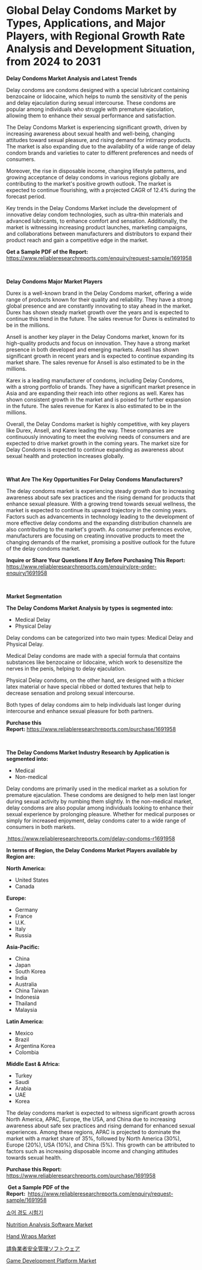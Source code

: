 <p><h1>Global Delay Condoms Market by Types, Applications, and Major Players, with Regional Growth Rate Analysis and Development Situation, from 2024 to 2031</h1></p><p><strong>Delay Condoms Market Analysis and Latest Trends</strong></p>
<p><p>Delay condoms are condoms designed with a special lubricant containing benzocaine or lidocaine, which helps to numb the sensitivity of the penis and delay ejaculation during sexual intercourse. These condoms are popular among individuals who struggle with premature ejaculation, allowing them to enhance their sexual performance and satisfaction.</p><p>The Delay Condoms Market is experiencing significant growth, driven by increasing awareness about sexual health and well-being, changing attitudes toward sexual pleasure, and rising demand for intimacy products. The market is also expanding due to the availability of a wide range of delay condom brands and varieties to cater to different preferences and needs of consumers.</p><p>Moreover, the rise in disposable income, changing lifestyle patterns, and growing acceptance of delay condoms in various regions globally are contributing to the market's positive growth outlook. The market is expected to continue flourishing, with a projected CAGR of 12.4% during the forecast period.</p><p>Key trends in the Delay Condoms Market include the development of innovative delay condom technologies, such as ultra-thin materials and advanced lubricants, to enhance comfort and sensation. Additionally, the market is witnessing increasing product launches, marketing campaigns, and collaborations between manufacturers and distributors to expand their product reach and gain a competitive edge in the market.</p></p>
<p><strong>Get a Sample PDF of the Report:&nbsp;</strong> <a href="https://www.reliableresearchreports.com/enquiry/request-sample/1691958">https://www.reliableresearchreports.com/enquiry/request-sample/1691958</a></p>
<p>&nbsp;</p>
<p><strong>Delay Condoms Major Market Players</strong></p>
<p><p>Durex is a well-known brand in the Delay Condoms market, offering a wide range of products known for their quality and reliability. They have a strong global presence and are constantly innovating to stay ahead in the market. Durex has shown steady market growth over the years and is expected to continue this trend in the future. The sales revenue for Durex is estimated to be in the millions.</p><p>Ansell is another key player in the Delay Condoms market, known for its high-quality products and focus on innovation. They have a strong market presence in both developed and emerging markets. Ansell has shown significant growth in recent years and is expected to continue expanding its market share. The sales revenue for Ansell is also estimated to be in the millions.</p><p>Karex is a leading manufacturer of condoms, including Delay Condoms, with a strong portfolio of brands. They have a significant market presence in Asia and are expanding their reach into other regions as well. Karex has shown consistent growth in the market and is poised for further expansion in the future. The sales revenue for Karex is also estimated to be in the millions.</p><p>Overall, the Delay Condoms market is highly competitive, with key players like Durex, Ansell, and Karex leading the way. These companies are continuously innovating to meet the evolving needs of consumers and are expected to drive market growth in the coming years. The market size for Delay Condoms is expected to continue expanding as awareness about sexual health and protection increases globally.</p></p>
<p>&nbsp;</p>
<p><strong>What Are The Key Opportunities For Delay Condoms Manufacturers?</strong></p>
<p><p>The delay condoms market is experiencing steady growth due to increasing awareness about safe sex practices and the rising demand for products that enhance sexual pleasure. With a growing trend towards sexual wellness, the market is expected to continue its upward trajectory in the coming years. Factors such as advancements in technology leading to the development of more effective delay condoms and the expanding distribution channels are also contributing to the market's growth. As consumer preferences evolve, manufacturers are focusing on creating innovative products to meet the changing demands of the market, promising a positive outlook for the future of the delay condoms market.</p></p>
<p><strong>Inquire or Share Your Questions If Any Before Purchasing This Report:</strong> <a href="https://www.reliableresearchreports.com/enquiry/pre-order-enquiry/1691958">https://www.reliableresearchreports.com/enquiry/pre-order-enquiry/1691958</a></p>
<p>&nbsp;</p>
<p><strong>Market Segmentation</strong></p>
<p><strong>The Delay Condoms Market Analysis by types is segmented into:</strong></p>
<p><ul><li>Medical Delay</li><li>Physical Delay</li></ul></p>
<p><p>Delay condoms can be categorized into two main types: Medical Delay and Physical Delay. </p><p>Medical Delay condoms are made with a special formula that contains substances like benzocaine or lidocaine, which work to desensitize the nerves in the penis, helping to delay ejaculation.</p><p>Physical Delay condoms, on the other hand, are designed with a thicker latex material or have special ribbed or dotted textures that help to decrease sensation and prolong sexual intercourse.</p><p>Both types of delay condoms aim to help individuals last longer during intercourse and enhance sexual pleasure for both partners.</p></p>
<p><strong>Purchase this Report:&nbsp;</strong><a href="https://www.reliableresearchreports.com/purchase/1691958">https://www.reliableresearchreports.com/purchase/1691958</a></p>
<p>&nbsp;</p>
<p><strong>The Delay Condoms Market Industry Research by Application is segmented into:</strong></p>
<p><ul><li>Medical</li><li>Non-medical</li></ul></p>
<p><p>Delay condoms are primarily used in the medical market as a solution for premature ejaculation. These condoms are designed to help men last longer during sexual activity by numbing them slightly. In the non-medical market, delay condoms are also popular among individuals looking to enhance their sexual experience by prolonging pleasure. Whether for medical purposes or simply for increased enjoyment, delay condoms cater to a wide range of consumers in both markets.</p></p>
<p><a href="https://www.reliableresearchreports.com/delay-condoms-r1691958">&nbsp;https://www.reliableresearchreports.com/delay-condoms-r1691958</a></p>
<p><strong>In terms of Region, the Delay Condoms Market Players available by Region are:</strong></p>
<p>
    <p> <strong> North America: </strong>
        <ul>
            <li>United States</li>
            <li>Canada</li>
        </ul>
        </p> 
    <p> <strong> Europe: </strong>
        <ul>
            <li>Germany</li>
            <li>France</li>
            <li>U.K.</li>
            <li>Italy</li>
            <li>Russia</li>
        </ul>
        </p> 
    <p> <strong> Asia-Pacific: </strong>
        <ul>
            <li>China</li>
            <li>Japan</li>
            <li>South Korea</li>
            <li>India</li>
            <li>Australia</li>
            <li>China Taiwan</li>
            <li>Indonesia</li>
            <li>Thailand</li>
            <li>Malaysia</li>
        </ul>
        </p> 
    <p> <strong> Latin America: </strong>
        <ul>
            <li>Mexico</li>
            <li>Brazil</li>
            <li>Argentina Korea</li>
            <li>Colombia</li>
        </ul>
        </p> 
    <p> <strong> Middle East & Africa: </strong>
        <ul>
            <li>Turkey</li>
            <li>Saudi</li>
            <li>Arabia</li>
            <li>UAE</li>
            <li>Korea</li>
        </ul>
    </p>
    </p>
<p><p>The delay condoms market is expected to witness significant growth across North America, APAC, Europe, the USA, and China due to increasing awareness about safe sex practices and rising demand for enhanced sexual experiences. Among these regions, APAC is projected to dominate the market with a market share of 35%, followed by North America (30%), Europe (20%), USA (10%), and China (5%). This growth can be attributed to factors such as increasing disposable income and changing attitudes towards sexual health.</p></p>
<p><strong>Purchase this Report: </strong><a href="https://www.reliableresearchreports.com/purchase/1691958">https://www.reliableresearchreports.com/purchase/1691958</a></p>
<p>&nbsp;<strong>Get a Sample PDF of the Report:&nbsp;&nbsp;</strong><a href="https://www.reliableresearchreports.com/enquiry/request-sample/1691958">https://www.reliableresearchreports.com/enquiry/request-sample/1691958</a></p>
<p><strong></strong></p>
<p><p><a href="https://medium.com/@tammyholmes1955/%ED%95%98%EB%93%9C%EB%8B%88%EC%8A%A4-%ED%85%8C%EC%8A%A4%ED%84%B0-%EC%8B%9C%EC%9E%A5-%EA%B2%BD%EC%9F%81-%EB%B6%84%EC%84%9D-%EC%8B%9C%EC%9E%A5-%EB%8F%99%ED%96%A5-%EB%B0%8F-2031%EB%85%84%EA%B9%8C%EC%A7%80%EC%9D%98-%EC%98%88%EC%83%81-81b0d88f47f7">쇼어 경도 시험기</a></p><p><a href="https://www.linkedin.com/pulse/nutrition-analysis-software-market-insights-cagr-ctfgf?trackingId=ck2CDRn%2BfHIGdHkwJqA8bw%3D%3D">Nutrition Analysis Software Market</a></p><p><a href="https://github.com/dimitrishawkinswaynenp91rgz/Market-Research-Report-List-2/blob/main/hand-wraps-market.md">Hand Wraps Market</a></p><p><a href="https://github.com/one-cool-chick/Market-Research-Report-List-1/blob/main/185847354183.md">請負業者安全管理ソフトウェア</a></p><p><a href="https://github.com/gladysalidde/Market-Research-Report-List-1/blob/main/game-development-platform-market.md">Game Development Platform Market</a></p></p>